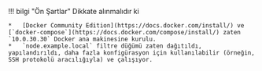!!! bilgi "Ön Şartlar"
    Dikkate alınmalıdır ki
    
    *   [Docker Community Edition](https://docs.docker.com/install/) ve [`docker-compose`](https://docs.docker.com/compose/install/) zaten `10.0.30.30` Docker ana makinesine kurulu.
    *   `node.example.local` filtre düğümü zaten dağıtıldı, yapılandırıldı, daha fazla konfigürasyon için kullanılabilir (örneğin, SSH protokolü aracılığıyla) ve çalışıyor.